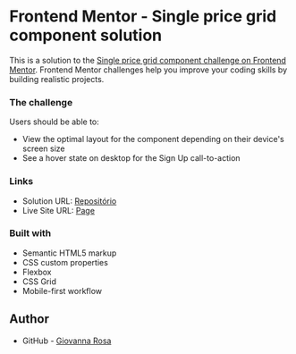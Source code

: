# Frontend Mentor - Single price grid component solution

This is a solution to the [Single price grid component challenge on Frontend Mentor](https://www.frontendmentor.io/challenges/single-price-grid-component-5ce41129d0ff452fec5abbbc). Frontend Mentor challenges help you improve your coding skills by building realistic projects.

### The challenge

Users should be able to:

- View the optimal layout for the component depending on their device's screen size
- See a hover state on desktop for the Sign Up call-to-action

### Links

- Solution URL: [Repositório](https://github.com/giovanna-mrosa/frontendMentor-singlePriceGrid)
- Live Site URL: [Page](https://giovanna-mrosa.github.io/frontendMentor-singlePriceGrid/)

### Built with

- Semantic HTML5 markup
- CSS custom properties
- Flexbox
- CSS Grid
- Mobile-first workflow

## Author

- GitHub - [Giovanna Rosa](https://github.com/giovanna-mrosam)
